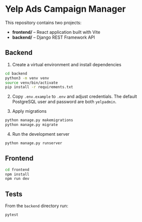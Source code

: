 # Yelp Ads Campaign Manager

This repository contains two projects:

- **frontend/** – React application built with Vite
- **backend/** – Django REST Framework API

## Backend

1. Create a virtual environment and install dependencies

```bash
cd backend
python3 -m venv venv
source venv/bin/activate
pip install -r requirements.txt
```

2. Copy `.env.example` to `.env` and adjust credentials. The default PostgreSQL
user and password are both `yelpadmin`.

3. Apply migrations

```bash
python manage.py makemigrations
python manage.py migrate
```

4. Run the development server

```bash
python manage.py runserver
```

## Frontend

```bash
cd frontend
npm install
npm run dev
```

## Tests

From the `backend` directory run:

```bash
pytest
```
